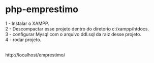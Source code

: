 # php-emprestimo
1 - Instalar o XAMPP.<br />
2 - Descompactar esse projeto dentro do diretorio c:/xampp/htdocs.<br />
3 - configurar Mysql com o arquivo ddl.sql da raiz desse projeto.<br />
4 - rodar projeto.<br /><br />

http://localhost/emprestimo/
